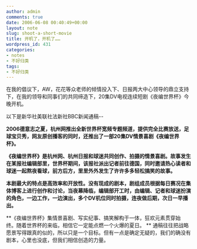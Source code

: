 ```yaml
---
author: admin
comments: true
date: 2006-06-08 00:40:49+00:00
layout: note
slug: shoot-a-short-movie
title: 开机了，开机了……
wordpress_id: 431
categories:
- notes
- 不好归类
tags:
- 不好归类
---
```


在我的倡议下，AW，花花等众老师的倾情投入下、日报两大中心领导的鼎立支持下，在我的领导和同事们的共同缔造下，20集DV电视连续短剧《夜编世界杯》今晚开机。

以下是新华社美联社法新社BBC新闻通稿--

**2006德意志之夏，杭州网推出全新世界杯宽频专题频道，提供完全比赛放送，足球宝贝秀，网友原创播客的同时，还推出了一部20集DV情景喜剧《夜编世界杯》。**

**《夜编世界杯》是杭州网、杭州日报和球迷共同创作、拍摄的情景喜剧。故事发生在某报社编辑部里，世界杯期间，该报社派出记者前往德国，同时邀请热心读者和球迷一起熬夜看球，前方后方，里里外外发生了许许多多轻松搞笑的故事。**

**本剧最大的特点是高效率和开放性。没有现成的剧本，剧组成员根据每日赛况在集体博客上进行创作和讨论，当夜幕降临，编辑部开工时，由编辑、记者和球迷扮演的角色，一边工作，一边演出，多个DV机位同时拍摄，连夜做后期，次日一早播出。**

**《夜编世界杯》集情景喜剧、写实纪事、搞笑解构于一体，狂欢元素贯穿始终。随着世界杯的来临，相信它一定能点燃一个火爆的夏日。
**
通稿往往把战略愿景写得跟真的似的，所以只是一个目标。但有一点是确定无疑的，我们的确没有剧本，心里也没底，但我们相信创造的力量。
